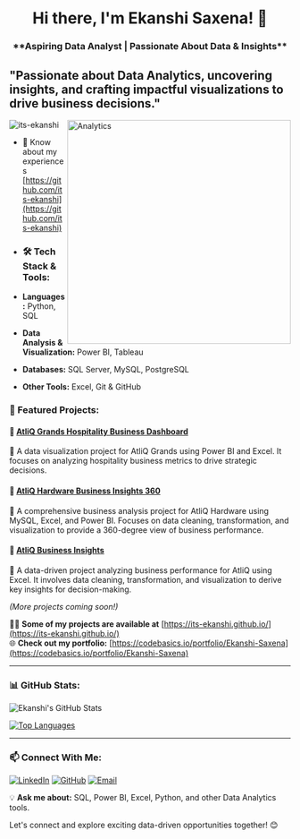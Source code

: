 <h1 align="center">Hi there, I'm Ekanshi Saxena! 👋
</h1>
<h3 align="center">**Aspiring Data Analyst | Passionate About Data & Insights**</h3>

"Passionate about Data Analytics, uncovering insights, and crafting impactful visualizations to drive business decisions."
---

<img align="right" alt="Analytics" width="400" src="https://miro.medium.com/v2/resize:fit:1200/1*DsIpnvUFCtKFEXCWLx3g5Q.gif">

<p align="left"> <img src="https://komarev.com/ghpvc/?username=its-ekanshi&label=Profile%20views&color=0e75b6&style=flat" alt="its-ekanshi" /> </p>

- 📄 Know about my experiences [https://github.com/its-ekanshi](https://github.com/its-ekanshi)

- ### 🛠 Tech Stack & Tools:
- **Languages:** Python, SQL
- **Data Analysis & Visualization:** Power BI, Tableau
- **Databases:** SQL Server, MySQL, PostgreSQL
- **Other Tools:** Excel, Git & GitHub

### 📌 Featured Projects:
#### 🔹 [AtliQ Grands Hospitality Business Dashboard](https://github.com/its-ekanshi/AtliQ-Grands-Hospitality-Business-Dashboard)
📌 A data visualization project for AtliQ Grands using Power BI and Excel. It focuses on analyzing hospitality business metrics to drive strategic decisions.

#### 🔹 [AtliQ Hardware Business Insights 360](https://github.com/its-ekanshi/AtliQ-Hardware-Business-Insights-360)
📌 A comprehensive business analysis project for AtliQ Hardware using MySQL, Excel, and Power BI. Focuses on data cleaning, transformation, and visualization to provide a 360-degree view of business performance.

#### 🔹 [AtliQ Business Insights](https://github.com/its-ekanshi/AtliQ-Business-Insights)
📌 A data-driven project analyzing business performance for AtliQ using Excel. It involves data cleaning, transformation, and visualization to derive key insights for decision-making.


_(More projects coming soon!)_

👨‍💻 **Some of my projects are available at** [https://its-ekanshi.github.io/](https://its-ekanshi.github.io/)  
🌐 **Check out my portfolio:** [https://codebasics.io/portfolio/Ekanshi-Saxena](https://codebasics.io/portfolio/Ekanshi-Saxena)

---

### 📊 GitHub Stats:
![Ekanshi's GitHub Stats](https://github-readme-stats.vercel.app/api?username=its-ekanshi&show_icons=true&theme=radical)

[![Top Languages](https://github-readme-stats.vercel.app/api/top-langs/?username=its-ekanshi&layout=compact&theme=radical)](https://github.com/anuraghazra/github-readme-stats)

---

### 📫 Connect With Me:
[![LinkedIn](https://img.shields.io/badge/LinkedIn-blue?style=for-the-badge&logo=linkedin)](https://www.linkedin.com/in/ekanshisaxena/)
[![GitHub](https://img.shields.io/badge/GitHub-black?style=for-the-badge&logo=github)](https://github.com/its-ekanshi)
[![Email](https://img.shields.io/badge/Email-red?style=for-the-badge&logo=gmail)](mailto:saxena.ekanshi30@gmail.com)

💡 **Ask me about:** SQL, Power BI, Excel, Python, and other Data Analytics tools.

Let's connect and explore exciting data-driven opportunities together! 😊
